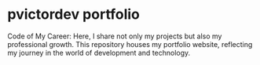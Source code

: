 # pvictordev portfolio
Code of My Career: Here, I share not only my projects but also my professional growth. This repository houses my portfolio website, reflecting my journey in the world of development and technology.
